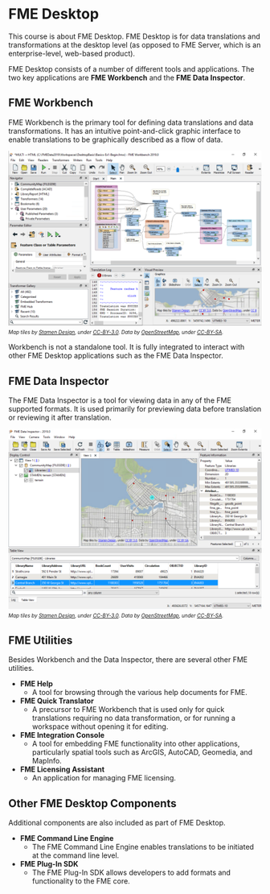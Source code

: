 # FME Desktop #
This course is about FME Desktop. FME Desktop is for data translations and transformations at the desktop level (as opposed to FME Server, which is an enterprise-level, web-based product).

FME Desktop consists of a number of different tools and applications. The two key applications are **FME Workbench** and the **FME Data Inspector**.

## FME Workbench ##
FME Workbench is the primary tool for defining data translations and data transformations. It has an intuitive point-and-click graphic interface to enable translations to be graphically described as a flow of data.

![](./Images/Img1.007.FMEWorkbench.png)
<br><span style="font-style:italic;font-size:x-small">Map tiles by <a href="https://stamen.com">Stamen Design</a>, under <a href="https://creativecommons.org/licenses/by/3.0">CC-BY-3.0</a>. Data by <a href="http://openstreetmap.org">OpenStreetMap</a>, under <a href="http://creativecommons.org/licenses/by-sa/3.0">CC-BY-SA</a>.

Workbench is not a standalone tool. It is fully integrated to interact with other FME Desktop applications such as the FME Data Inspector.

## FME Data Inspector ##
The FME Data Inspector is a tool for viewing data in any of the FME supported formats. It is used primarily for previewing data before translation or reviewing it after translation.

![](./Images/Img1.008.FMEDataInspector.png)
<br><span style="font-style:italic;font-size:x-small">Map tiles by <a href="https://stamen.com">Stamen Design</a>, under <a href="https://creativecommons.org/licenses/by/3.0">CC-BY-3.0</a>. Data by <a href="http://openstreetmap.org">OpenStreetMap</a>, under <a href="http://creativecommons.org/licenses/by-sa/3.0">CC-BY-SA</a>.

## FME Utilities ##
Besides Workbench and the Data Inspector, there are several other FME utilities.

- **FME Help**
	- A tool for browsing through the various help documents for FME.
- **FME Quick Translator**
	- A precursor to FME Workbench that is used only for quick translations requiring no data transformation, or for running a workspace without opening it for editing.
- **FME Integration Console**
	- A tool for embedding FME functionality into other applications, particularly spatial tools such as ArcGIS, AutoCAD, Geomedia, and MapInfo.
- **FME Licensing Assistant**
	- An application for managing FME licensing.


## Other FME Desktop Components ##
Additional components are also included as part of FME Desktop.

- **FME Command Line Engine**
	- The FME Command Line Engine enables translations to be initiated at the command line level.
- **FME Plug-In SDK**
	- The FME Plug-In SDK allows developers to add formats and functionality to the FME core.
